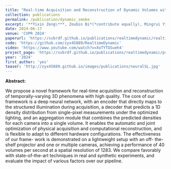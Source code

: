 ```yaml
---
title: "Real-time Acquisition and Reconstruction of Dynamic Volumes with Neural Structured Illumination"
collection: publications
permalink: /publication/dynamic_smoke
excerpt: '**Yixin Zeng\***, Zoubin Bi*(*contribute equally), Mingrui Yin, Xiang Feng, Kun Zhou, Hongzhi Wu'
date: 2024-06-17
venue: 'CVPR 2024'
paperurl: 'https://svbrdf.github.io/publications/realtimedynamic/realtimedynamic.pdf'
code: 'https://github.com/zyx45889/RealtimeDynamic'
video: 'https://www.youtube.com/watch?v=XoTYTGSueh4'
project_page: 'https://svbrdf.github.io/publications/realtimedynamic/project.html'
year: '2024'
first_author: 'yes'
teaser: 'http://zyx45889.github.io/images/publications/neuralSL.jpg'
---
```


<b>Abstract:</b>

We propose a novel framework for real-time acquisition and reconstruction of temporally-varying 3D phenomena with high quality. The core of our framework is a deep neural network, with an encoder that directly maps to the structured illumination during acquisition, a decoder that predicts a 1D density distribution from single-pixel measurements under the optimized lighting, and an aggregation module that combines the predicted densities for each camera into a single volume. It enables the automatic and joint optimization of physical acquisition and computational reconstruction, and is flexible to adapt to different hardware configurations. The effectiveness of our frame- work is demonstrated on a lightweight setup with an off- the-shelf projector and one or multiple cameras, achieving a performance of 40 volumes per second at a spatial resolution of 1283. We compare favorably with state-of-the-art techniques in real and synthetic experiments, and evaluate the impact of various factors over our pipeline.
